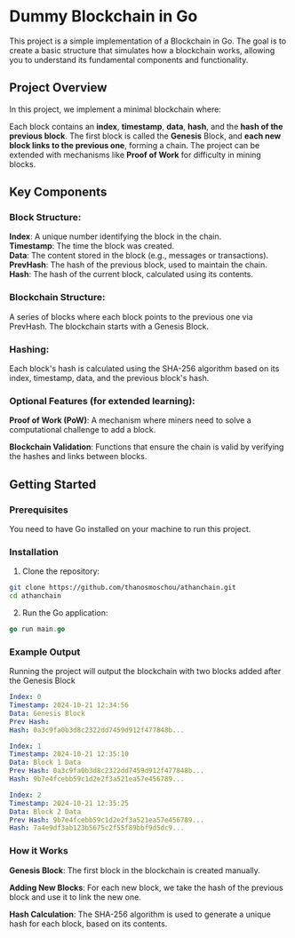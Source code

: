 # Dummy Blockchain in Go

This project is a simple implementation of a Blockchain in Go. The goal is to create a basic structure that simulates how a blockchain works, allowing you to understand its fundamental components and functionality.

## Project Overview
In this project, we implement a minimal blockchain where:

Each block contains an **index**, **timestamp**, **data**, **hash**, and the **hash of the previous block**.
The first block is called the **Genesis** Block, and **each new block links to the previous one**, forming a chain.
The project can be extended with mechanisms like **Proof of Work** for difficulty in mining blocks.

## Key Components

### Block Structure:

**Index**: A unique number identifying the block in the chain. <br>
**Timestamp**: The time the block was created. <br>
**Data**: The content stored in the block (e.g., messages or transactions). <br>
**PrevHash**: The hash of the previous block, used to maintain the chain. <br>
**Hash**: The hash of the current block, calculated using its contents. <br>

### Blockchain Structure:

A series of blocks where each block points to the previous one via PrevHash.
The blockchain starts with a Genesis Block.

### Hashing:

Each block's hash is calculated using the SHA-256 algorithm based on its index, timestamp, data, and the previous block's hash.

### Optional Features (for extended learning):

**Proof of Work (PoW)**: A mechanism where miners need to solve a computational challenge to add a block.

**Blockchain Validation**: Functions that ensure the chain is valid by verifying the hashes and links between blocks.

## Getting Started

### Prerequisites
You need to have Go installed on your machine to run this project.

### Installation

1. Clone the repository:

```bash
git clone https://github.com/thanosmoschou/athanchain.git
cd athanchain
```

2. Run the Go application:

```go
go run main.go
```

### Example Output

Running the project will output the blockchain with two blocks added after the Genesis Block

```yaml
Index: 0
Timestamp: 2024-10-21 12:34:56
Data: Genesis Block
Prev Hash: 
Hash: 0a3c9fa0b3d8c2322dd7459d912f477848b...

Index: 1
Timestamp: 2024-10-21 12:35:10
Data: Block 1 Data
Prev Hash: 0a3c9fa0b3d8c2322dd7459d912f477848b...
Hash: 9b7e4fcebb59c1d2e2f3a521ea57e456789...

Index: 2
Timestamp: 2024-10-21 12:35:25
Data: Block 2 Data
Prev Hash: 9b7e4fcebb59c1d2e2f3a521ea57e456789...
Hash: 7a4e9df3ab123b5675c2f55f89bbf9d5dc9...
```

### How it Works

**Genesis Block**: The first block in the blockchain is created manually.

**Adding New Blocks**: For each new block, we take the hash of the previous block and use it to link the new one.

**Hash Calculation**: The SHA-256 algorithm is used to generate a unique hash for each block, based on its contents.